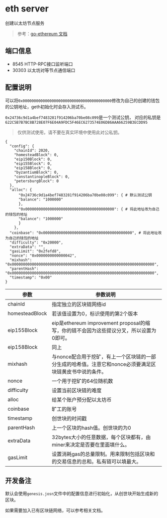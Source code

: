 # eth server
创建以太坊节点服务
> 参考：[go-ethereum 文档](https://github.com/ethereum/go-ethereum)

## 端口信息

- 8545 HTTP-RPC接口监听端口
- 30303 以太坊对等节点通信端口

## 配置说明
可以将`0x0000000000000000000000000000000000000000`修改为自己的创建的钱包的公钥地址，geth初始化时会存入测试币。

`0x24736c9d1a4bef7483281f914206ba70be08c099`是一个测试公钥，
对应的私钥是`622C5B7B7BC8B728E07F6E04A9FDC5F46EC6273574E06D86AAA66259B3ECDD95`
> 仅供测试使用，请不要在真实环境中使用此对公私钥。

```
{
  "config": {
    "chainId": 2020,
    "homesteadBlock": 0,
    "eip150Block": 0,
    "eip155Block": 0,
    "eip158Block": 0,
    "byzantiumBlock": 0,
    "constantinopleBlock": 0,
    "petersburgBlock": 0
  },
  "alloc": {
      "0x24736c9d1a4bef7483281f914206ba70be08c099": { # 默认测试公钥
      "balance": "1000000"
      },
      "0x0000000000000000000000000000000000000000": { # 将此地址改为自己的钱包的地址
      "balance": "1000000"
      }
    },
  "coinbase": "0x0000000000000000000000000000000000000000", # 将此地址改为自己的钱包的地址
  "difficulty": "0x20000",
  "extraData": "",
  "gasLimit": "0x2fefd8",
  "nonce": "0x0000000000000042",
  "mixhash": "0x0000000000000000000000000000000000000000000000000000000000000000",
  "parentHash": "0x0000000000000000000000000000000000000000000000000000000000000000",
  "timestamp": "0x00"
}
```

|参数|	参数说明|
|---|---|
|chainId|	指定独立的区块链网络id|
|homesteadBlock|	若该值设置为0，标识使用的第2个版本|
|eip155Block|	eip是ethereum improvement proposal的缩写，你的链不会因为这些提议分叉，所以设置为0即可。|
|eip158Block|	同上|
|mixhash|	与nonce配合用于挖矿，有上一个区块链的一部分生成的哈希值。注意它和nonce必须要满足区块链黄皮书中说的条件。|
|nonce|	一个用于挖矿的64位随机数|
|difficulty|	设置当前区块链的难度|
|alloc|	给某个账户预分配以太坊币|
|coinbase|	旷工的账号|
|timestamp|	创世块的时间戳|
|parentHash|	上一个区块的hash值。创世块的为0|
|extraData|	32bytes大小的任意数据，每个区块都有，由miner来决定是否要在里面填什么。|
|gasLimit|	设置消耗gas的总量限制。用来限制包括区块和的交易信息的总和。私有链可以填最大。|


## 开发备注
默认会使用`genesis.josn`文件中的配置信息进行初始化，从创世块开始生成新的区块。

如果需要加入已有区块链网络，可以参考相关文档。